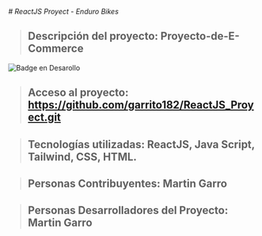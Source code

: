 <em> # ReactJS Proyect - Enduro Bikes </em>

> ## Descripción del proyecto: Proyecto-de-E-Commerce

![Badge en Desarollo](https://img.shields.io/badge/STATUS-EN%20DESAROLLO-green)

> ## Acceso al proyecto: https://github.com/garrito182/ReactJS_Proyect.git

> ## Tecnologías utilizadas: ReactJS, Java Script, Tailwind, CSS, HTML.

> ## Personas Contribuyentes: Martin Garro

> ## Personas Desarrolladores del Proyecto: Martin Garro
